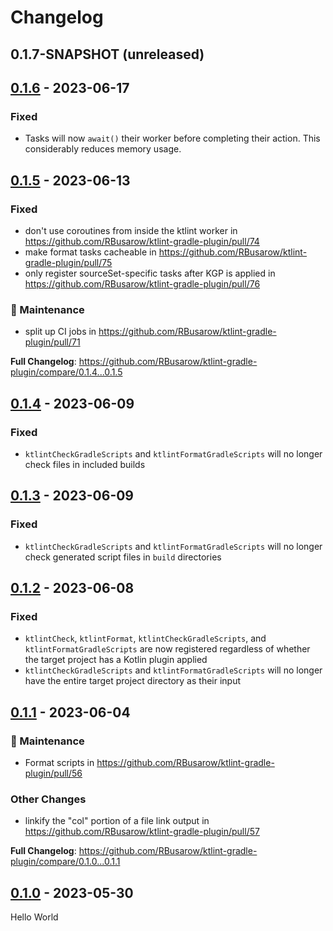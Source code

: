 # Changelog

## 0.1.7-SNAPSHOT (unreleased)
## [0.1.6] - 2023-06-17
### Fixed

- Tasks will now `await()` their worker before completing their action.  This considerably reduces memory usage.

## [0.1.5] - 2023-06-13

### Fixed

- don't use coroutines from inside the ktlint worker in https://github.com/RBusarow/ktlint-gradle-plugin/pull/74
- make format tasks cacheable in https://github.com/RBusarow/ktlint-gradle-plugin/pull/75
- only register sourceSet-specific tasks after KGP is applied in https://github.com/RBusarow/ktlint-gradle-plugin/pull/76

### 🧰 Maintenance

- split up CI jobs in https://github.com/RBusarow/ktlint-gradle-plugin/pull/71

**Full Changelog**: https://github.com/RBusarow/ktlint-gradle-plugin/compare/0.1.4...0.1.5

## [0.1.4] - 2023-06-09

### Fixed

- `ktlintCheckGradleScripts` and `ktlintFormatGradleScripts` will no longer check files in included builds

## [0.1.3] - 2023-06-09

### Fixed

- `ktlintCheckGradleScripts` and `ktlintFormatGradleScripts` will no longer check generated script files in `build` directories

## [0.1.2] - 2023-06-08

### Fixed

- `ktlintCheck`, `ktlintFormat`, `ktlintCheckGradleScripts`, and `ktlintFormatGradleScripts` are now registered regardless of whether the target project has a Kotlin plugin applied
- `ktlintCheckGradleScripts` and `ktlintFormatGradleScripts` will no longer have the entire target project directory as their input

## [0.1.1] - 2023-06-04

### 🧰 Maintenance

- Format scripts in https://github.com/RBusarow/ktlint-gradle-plugin/pull/56

### Other Changes

- linkify the "col" portion of a file link output
  in https://github.com/RBusarow/ktlint-gradle-plugin/pull/57

**Full Changelog**: https://github.com/RBusarow/ktlint-gradle-plugin/compare/0.1.0...0.1.1

## [0.1.0] - 2023-05-30

Hello World

[0.1.0]: https://github.com/rbusarow/ktlint-gradle-plugin/releases/tag/0.1.0
[0.1.1]: https://github.com/rbusarow/ktlint-gradle-plugin/releases/tag/0.1.1
[0.1.2]: https://github.com/rbusarow/ktlint-gradle-plugin/releases/tag/0.1.2
[0.1.3]: https://github.com/rbusarow/ktlint-gradle-plugin/releases/tag/0.1.3
[0.1.4]: https://github.com/rbusarow/ktlint-gradle-plugin/releases/tag/0.1.4
[0.1.5]: https://github.com/rbusarow/ktlint-gradle-plugin/releases/tag/0.1.5
[0.1.6]: https://github.com/rbusarow/ktlint-gradle-plugin/releases/tag/0.1.6
